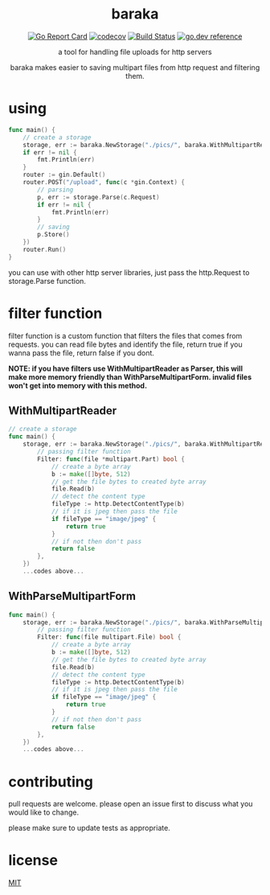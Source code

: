 
<div align="center">
  <h1>baraka</h1>
  
[![Go Report Card](https://goreportcard.com/badge/github.com/xis/baraka)](https://goreportcard.com/report/github.com/xis/baraka)
[![codecov](https://codecov.io/gh/xis/baraka/branch/master/graph/badge.svg)](https://codecov.io/gh/xis/baraka)
[![Build Status](https://travis-ci.org/xis/baraka.svg?branch=master)](https://travis-ci.org/xis/baraka) 
[![go.dev reference](https://img.shields.io/badge/go.dev-reference-007d9c?logo=go&logoColor=white&style=flat-square)](https://pkg.go.dev/github.com/xis/baraka)
  
a tool for handling file uploads for http servers

baraka makes easier to saving multipart files from http request and filtering them.
</div>

# **using**
```go
func main() {
	// create a storage
	storage, err := baraka.NewStorage("./pics/", baraka.WithMultipartReader{})
	if err != nil {
		fmt.Println(err)
	}
	router := gin.Default()
	router.POST("/upload", func(c *gin.Context) {
		// parsing
		p, err := storage.Parse(c.Request)
		if err != nil {
			fmt.Println(err)
		}
		// saving
		p.Store()
	})
	router.Run()
}
```
you can use with other http server libraries, just pass the http.Request to storage.Parse function.

# **filter function**
filter function is a custom function that filters the files that comes from requests. you can read file bytes and identify the file, return true if you wanna pass the file, return false if you dont. 

**NOTE: if you have filters use WithMultipartReader as Parser, this will make more memory friendly than WithParseMultipartForm. invalid files won't get into memory with this method.**

## **WithMultipartReader**
```go
// create a storage
func main() {
	storage, err := baraka.NewStorage("./pics/", baraka.WithMultipartReader{
		// passing filter function
		Filter: func(file *multipart.Part) bool {
			// create a byte array
			b := make([]byte, 512)
			// get the file bytes to created byte array
			file.Read(b)
			// detect the content type
			fileType := http.DetectContentType(b)
			// if it is jpeg then pass the file
			if fileType == "image/jpeg" {
				return true
			}
			// if not then don't pass
			return false
		},
	})
	...codes above...
```

## **WithParseMultipartForm**

```go 
func main() {
	storage, err := baraka.NewStorage("./pics/", baraka.WithParseMultipartForm{
		// passing filter function
		Filter: func(file multipart.File) bool {
			// create a byte array
			b := make([]byte, 512)
			// get the file bytes to created byte array
			file.Read(b)
			// detect the content type
			fileType := http.DetectContentType(b)
			// if it is jpeg then pass the file
			if fileType == "image/jpeg" {
				return true
			}
			// if not then don't pass
			return false
		},
	})
	...codes above...
```

# contributing
 pull requests are welcome. please open an issue first to discuss what you would like to change.

 please make sure to update tests as appropriate.

# license
[MIT](https://choosealicense.com/licenses/mit/)